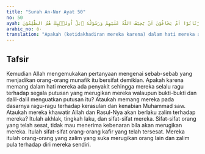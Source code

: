 ```yaml
---
title: "Surah An-Nur Ayat 50"
no: 50
ayah: اَفِيْ قُلُوْبِهِمْ مَّرَضٌ اَمِ ارْتَابُوْٓا اَمْ يَخَافُوْنَ اَنْ يَّحِيْفَ اللّٰهُ عَلَيْهِمْ وَرَسُوْلُهٗ ۗبَلْ اُولٰۤىِٕكَ هُمُ الظّٰلِمُوْنَ ࣖ
arabic_no: ٥٠
translation: "Apakah (ketidakhadiran mereka karena) dalam hati mereka ada penyakit, atau (karena) mereka ragu-ragu ataukah (karena) takut kalau-kalau Allah dan Rasul-Nya berlaku zalim kepada mereka? Sebenarnya, mereka itulah orang-orang yang zalim."
---
```


## Tafsir

Kemudian Allah mengemukakan pertanyaan mengenai sebab-sebab yang menjadikan orang-orang munafik itu bersifat demikian. Apakah karena memang dalam hati mereka ada penyakit sehingga mereka selalu ragu terhadap segala putusan yang merugikan mereka walaupun bukti-bukti dan dalil-dalil menguatkan putusan itu? Ataukah memang mereka pada dasarnya ragu-ragu terhadap kerasulan dan kenabian Muhammad saw. Ataukah mereka khawatir Allah dan Rasul-Nya akan berlaku zalim terhadap mereka? Itulah akhlak, tingkah laku, dan sifat-sifat mereka. Sifat-sifat orang yang telah sesat, tidak mau menerima kebenaran bila akan merugikan mereka. Itulah sifat-sifat orang-orang kafir yang telah tersesat. Mereka itulah orang-orang yang zalim yang suka merugikan orang lain dan zalim pula terhadap diri mereka sendiri.